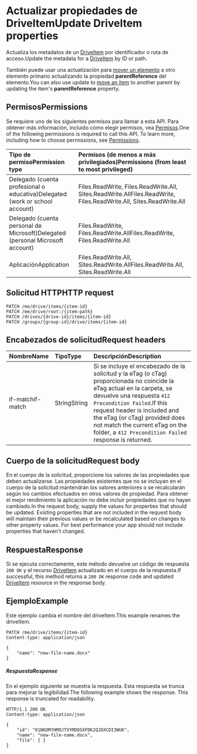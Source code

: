 # <a name="update-driveitem-properties"></a><span data-ttu-id="61bd8-101">Actualizar propiedades de DriveItem</span><span class="sxs-lookup"><span data-stu-id="61bd8-101">Update DriveItem properties</span></span>

<span data-ttu-id="61bd8-102">Actualiza los metadatos de un [DriveItem](../resources/driveitem.md) por identificador o ruta de acceso.</span><span class="sxs-lookup"><span data-stu-id="61bd8-102">Update the metadata for a [DriveItem](../resources/driveitem.md) by ID or path.</span></span>

<span data-ttu-id="61bd8-103">También puede usar una actualización para [mover un elemento](item_move.md) a otro elemento primario actualizando la propiedad **parentReference** del elemento.</span><span class="sxs-lookup"><span data-stu-id="61bd8-103">You can also use update to [move an item](item_move.md) to another parent by updating the item's **parentReference** property.</span></span>

## <a name="permissions"></a><span data-ttu-id="61bd8-104">Permisos</span><span class="sxs-lookup"><span data-stu-id="61bd8-104">Permissions</span></span>
<span data-ttu-id="61bd8-p101">Se requiere uno de los siguientes permisos para llamar a esta API. Para obtener más información, incluido cómo elegir permisos, vea [Permisos](../../../concepts/permissions_reference.md).</span><span class="sxs-lookup"><span data-stu-id="61bd8-p101">One of the following permissions is required to call this API. To learn more, including how to choose permissions, see [Permissions](../../../concepts/permissions_reference.md).</span></span>

|<span data-ttu-id="61bd8-107">Tipo de permiso</span><span class="sxs-lookup"><span data-stu-id="61bd8-107">Permission type</span></span>      | <span data-ttu-id="61bd8-108">Permisos (de menos a más privilegiados)</span><span class="sxs-lookup"><span data-stu-id="61bd8-108">Permissions (from least to most privileged)</span></span>              | 
|:--------------------|:---------------------------------------------------------| 
|<span data-ttu-id="61bd8-109">Delegado (cuenta profesional o educativa)</span><span class="sxs-lookup"><span data-stu-id="61bd8-109">Delegated (work or school account)</span></span> | <span data-ttu-id="61bd8-110">Files.ReadWrite, Files.ReadWrite.All, Sites.ReadWrite.All</span><span class="sxs-lookup"><span data-stu-id="61bd8-110">Files.ReadWrite, Files.ReadWrite.All, Sites.ReadWrite.All</span></span>    | 
|<span data-ttu-id="61bd8-111">Delegado (cuenta personal de Microsoft)</span><span class="sxs-lookup"><span data-stu-id="61bd8-111">Delegated (personal Microsoft account)</span></span> | <span data-ttu-id="61bd8-112">Files.ReadWrite, Files.ReadWrite.All</span><span class="sxs-lookup"><span data-stu-id="61bd8-112">Files.ReadWrite, Files.ReadWrite.All</span></span>    | 
|<span data-ttu-id="61bd8-113">Aplicación</span><span class="sxs-lookup"><span data-stu-id="61bd8-113">Application</span></span> | <span data-ttu-id="61bd8-114">Files.ReadWrite.All, Sites.ReadWrite.All</span><span class="sxs-lookup"><span data-stu-id="61bd8-114">Files.ReadWrite.All, Sites.ReadWrite.All</span></span> | 

## <a name="http-request"></a><span data-ttu-id="61bd8-115">Solicitud HTTP</span><span class="sxs-lookup"><span data-stu-id="61bd8-115">HTTP request</span></span>
<!-- { "blockType": "ignored" } -->
```http
PATCH /me/drive/items/{item-id}
PATCH /me/drive/root:/{item-path}
PATCH /drives/{drive-id}/items/{item-id}
PATCH /groups/{group-id}/drive/items/{item-id}
```

## <a name="request-headers"></a><span data-ttu-id="61bd8-116">Encabezados de solicitud</span><span class="sxs-lookup"><span data-stu-id="61bd8-116">Request headers</span></span>

| <span data-ttu-id="61bd8-117">Nombre</span><span class="sxs-lookup"><span data-stu-id="61bd8-117">Name</span></span>          | <span data-ttu-id="61bd8-118">Tipo</span><span class="sxs-lookup"><span data-stu-id="61bd8-118">Type</span></span>   | <span data-ttu-id="61bd8-119">Descripción</span><span class="sxs-lookup"><span data-stu-id="61bd8-119">Description</span></span>                                                                                                                                                         |
|:--------------|:-------|:--------------------------------------------------------------------------------------------------------------------------------------------------------------------|
| <span data-ttu-id="61bd8-120">if-match</span><span class="sxs-lookup"><span data-stu-id="61bd8-120">if-match</span></span>      | <span data-ttu-id="61bd8-121">String</span><span class="sxs-lookup"><span data-stu-id="61bd8-121">String</span></span> | <span data-ttu-id="61bd8-122">Si se incluye el encabezado de la solicitud y la eTag (o cTag) proporcionada no coincide la eTag actual en la carpeta, se devuelve una respuesta `412 Precondition Failed`.</span><span class="sxs-lookup"><span data-stu-id="61bd8-122">If this request header is included and the eTag (or cTag) provided does not match the current eTag on the folder, a `412 Precondition Failed` response is returned.</span></span> |

## <a name="request-body"></a><span data-ttu-id="61bd8-123">Cuerpo de la solicitud</span><span class="sxs-lookup"><span data-stu-id="61bd8-123">Request body</span></span>
<span data-ttu-id="61bd8-p102">En el cuerpo de la solicitud, proporcione los valores de las propiedades que deben actualizarse. Las propiedades existentes que no se incluyan en el cuerpo de la solicitud mantendrán los valores anteriores o se recalcularán según los cambios efectuados en otros valores de propiedad. Para obtener el mejor rendimiento la aplicación no debe incluir propiedades que no hayan cambiado.</span><span class="sxs-lookup"><span data-stu-id="61bd8-p102">In the request body, supply the values for properties that should be updated. Existing properties that are not included in the request body will maintain their previous values or be recalculated based on changes to other property values. For best performance your app should not include properties that haven't changed.</span></span>

## <a name="response"></a><span data-ttu-id="61bd8-127">Respuesta</span><span class="sxs-lookup"><span data-stu-id="61bd8-127">Response</span></span>

<span data-ttu-id="61bd8-128">Si se ejecuta correctamente, este método devuelve un código de respuesta `200 OK` y el recurso [DriveItem](../resources/driveitem.md) actualizado en el cuerpo de la respuesta.</span><span class="sxs-lookup"><span data-stu-id="61bd8-128">If successful, this method returns a `200 OK` response code and updated [DriveItem](../resources/driveitem.md) resource in the response body.</span></span>

## <a name="example"></a><span data-ttu-id="61bd8-129">Ejemplo</span><span class="sxs-lookup"><span data-stu-id="61bd8-129">Example</span></span>
<span data-ttu-id="61bd8-130">Este ejemplo cambia el nombre del driveItem.</span><span class="sxs-lookup"><span data-stu-id="61bd8-130">This example renames the driveItem.</span></span>

<!-- {
  "blockType": "request",
  "name": "update_item"
}-->
```http
PATCH /me/drive/items/{item-id}
Content-type: application/json

{
    "name": "new-file-name.docx"
}
```

##### <a name="response"></a><span data-ttu-id="61bd8-131">Respuesta</span><span class="sxs-lookup"><span data-stu-id="61bd8-131">Response</span></span>

<span data-ttu-id="61bd8-p103">En el ejemplo siguiente se muestra la respuesta. Esta respuesta se trunca para mejorar la legibilidad.</span><span class="sxs-lookup"><span data-stu-id="61bd8-p103">The following example shows the response. This response is truncated for readability.</span></span>

<!-- {
  "blockType": "response",
  "truncated": true,
  "@odata.type": "microsoft.graph.driveItem"
} -->
```http
HTTP/1.1 200 OK
Content-type: application/json

{
    "id": "01NKDM7HMOJTVYMDOSXFDK2QJDXCDI3WUK",
    "name": "new-file-name.docx",
    "file": { }
}
```

<!-- uuid: 8fcb5dbc-d5aa-4681-8e31-b001d5168d79
2015-10-25 14:57:30 UTC -->
<!-- {
  "type": "#page.annotation",
  "description": "Update item",
  "keywords": "",
  "section": "documentation",
  "tocPath": "OneDrive/Item/Update item"
}-->
